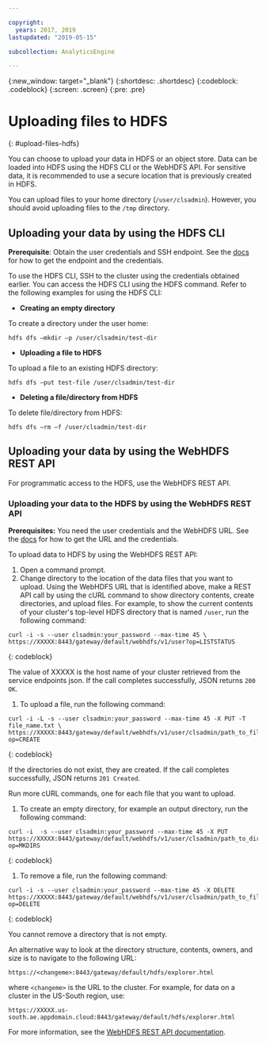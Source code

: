 ```yaml
---

copyright:
  years: 2017, 2019
lastupdated: "2019-05-15"

subcollection: AnalyticsEngine

---
```


<!-- Attribute definitions -->
{:new_window: target="_blank"}
{:shortdesc: .shortdesc}
{:codeblock: .codeblock}
{:screen: .screen}
{:pre: .pre}

# Uploading files to HDFS
{: #upload-files-hdfs}

You can choose to upload your data in HDFS or an object store. Data can be loaded into HDFS using the HDFS CLI or the WebHDFS API. For sensitive data, it is recommended to use a secure location that is previously created in HDFS.

You can upload files to your home directory (`/user/clsadmin`). However, you should avoid uploading files to the `/tmp` directory.

## Uploading your data by using the HDFS CLI

**Prerequisite**: Obtain the user credentials and SSH endpoint. See the [docs](/docs/services/AnalyticsEngine?topic=AnalyticsEngine-retrieve-endpoints) for how to get the endpoint and the credentials.

To use the HDFS CLI, SSH to the cluster using the credentials obtained earlier. You can access the HDFS CLI using the HDFS command. Refer to the following examples for using the HDFS CLI:

- **Creating an empty directory**

 To create a directory under the user home:

 ```hdfs dfs –mkdir –p /user/clsadmin/test-dir```

- **Uploading a file to HDFS**

 To upload a file to an existing HDFS directory:

 ```hdfs dfs –put test-file /user/clsadmin/test-dir```

- **Deleting a file/directory from HDFS**

 To delete file/directory from HDFS:

 ```hdfs dfs –rm –f /user/clsadmin/test-dir```

## Uploading your data by using the WebHDFS REST API

For programmatic access to the HDFS, use the WebHDFS REST API.

### Uploading your data to the HDFS by using the WebHDFS REST API

**Prerequisites:** You need the user credentials and the WebHDFS URL.  See the [docs](/docs/services/AnalyticsEngine?topic=AnalyticsEngine-retrieve-endpoints) for how to get the URL and the credentials.

To upload data to HDFS by using the WebHDFS REST API:
1. Open a command prompt.
2. Change directory to the location of the data files that you want to upload. Using the WebHDFS URL that is identified above, make a REST API call by using the cURL command to show directory contents, create directories, and upload files. For example, to show the current contents of your cluster's top-level HDFS directory that is named `/user`, run the following command:

 ```
curl -i -s --user clsadmin:your_password --max-time 45 \
 https://XXXXX:8443/gateway/default/webhdfs/v1/user?op=LISTSTATUS
```
{: codeblock}

 The value of XXXXX is the host name of your cluster retrieved from the service endpoints json. If the call completes successfully, JSON returns `200 OK`.

1. To upload a file, run the following command:

 ```
curl -i -L -s --user clsadmin:your_password --max-time 45 -X PUT -T file_name.txt \
 https://XXXXX:8443/gateway/default/webhdfs/v1/user/clsadmin/path_to_file/file_name?op=CREATE
```
{: codeblock}

 If the directories do not exist, they are created. If the call completes successfully, JSON returns `201 Created`.

 Run more cURL commands, one for each file that you want to upload.

1. To create an empty directory, for example an output directory, run the following command:

 ```
curl -i  -s --user clsadmin:your_password --max-time 45 -X PUT
 https://XXXXX:8443/gateway/default/webhdfs/v1/user/clsadmin/path_to_directory?op=MKDIRS
```
{: codeblock}

1. To remove a file, run the following command:

 ```
curl -i -s --user clsadmin:your_password --max-time 45 -X DELETE
 https://XXXXX:8443/gateway/default/webhdfs/v1/user/clsadmin/path_to_file?op=DELETE
```
{: codeblock}

 You cannot remove a directory that is not empty.

An alternative way to look at the directory structure, contents, owners, and size is to navigate to the following URL:

```
https://<changeme>:8443/gateway/default/hdfs/explorer.html
```
where `<changeme>`  is the URL to the cluster. For example, for data on a cluster in the US-South region, use:
```
https://XXXXX.us-south.ae.appdomain.cloud:8443/gateway/default/hdfs/explorer.html
```
For more information, see the [WebHDFS REST API documentation](http://hadoop.apache.org/docs/r2.6.0/hadoop-project-dist/hadoop-hdfs/WebHDFS.html).
